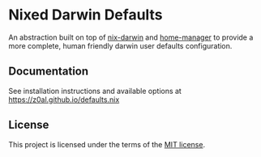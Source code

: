 # Nixed Darwin Defaults

An abstraction built on top of [nix-darwin](https://github.com/LnL7/nix-darwin) and [home-manager](https://github.com/nix-community/home-manager) to provide a more complete, human friendly darwin user defaults configuration.

## Documentation

See installation instructions and available options at https://z0al.github.io/defaults.nix

## License

This project is licensed under the terms of the [MIT license](./LICENSE).
